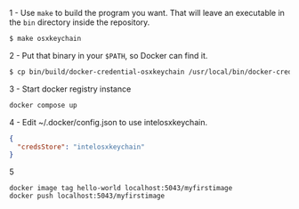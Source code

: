 


1 - Use `make` to build the program you want. That will leave an executable in the `bin` directory inside the repository.

```sh
$ make osxkeychain
```

2 - Put that binary in your `$PATH`, so Docker can find it.

```sh
$ cp bin/build/docker-credential-osxkeychain /usr/local/bin/docker-credential-intelosxkeychain
```

3 - Start docker registry instance
```sh
docker compose up
```

4 - Edit ~/.docker/config.json to use intelosxkeychain.
```json
{
  "credsStore": "intelosxkeychain"
}
```

5
```
docker image tag hello-world localhost:5043/myfirstimage
docker push localhost:5043/myfirstimage
```

